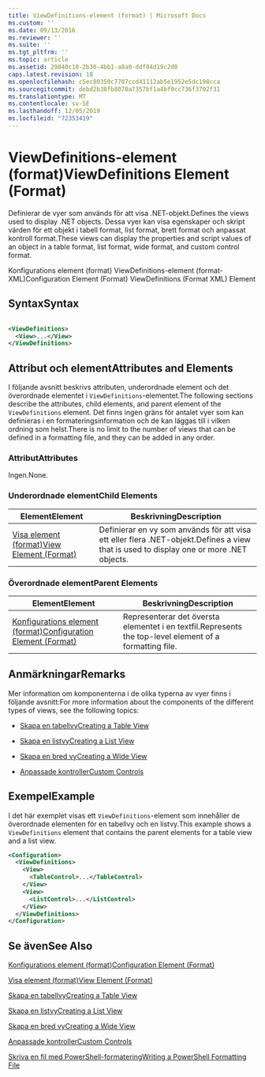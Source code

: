 ```yaml
---
title: ViewDefinitions-element (format) | Microsoft Docs
ms.custom: ''
ms.date: 09/13/2016
ms.reviewer: ''
ms.suite: ''
ms.tgt_pltfrm: ''
ms.topic: article
ms.assetid: 29840c10-2b30-4bb1-a8a0-ddf84d19c2d0
caps.latest.revision: 18
ms.openlocfilehash: c5ec80350c7707ccd41112ab5e1952e5dc198cca
ms.sourcegitcommit: debd2b38fb8070a7357bf1a4bf9cc736f3702f31
ms.translationtype: MT
ms.contentlocale: sv-SE
ms.lasthandoff: 12/05/2019
ms.locfileid: "72353419"
---
```

# <a name="viewdefinitions-element-format"></a><span data-ttu-id="ef514-102">ViewDefinitions-element (format)</span><span class="sxs-lookup"><span data-stu-id="ef514-102">ViewDefinitions Element (Format)</span></span>

<span data-ttu-id="ef514-103">Definierar de vyer som används för att visa .NET-objekt.</span><span class="sxs-lookup"><span data-stu-id="ef514-103">Defines the views used to display .NET objects.</span></span> <span data-ttu-id="ef514-104">Dessa vyer kan visa egenskaper och skript värden för ett objekt i tabell format, list format, brett format och anpassat kontroll format.</span><span class="sxs-lookup"><span data-stu-id="ef514-104">These views can display the properties and script values of an object  in a table format, list format, wide format, and custom control format.</span></span>

<span data-ttu-id="ef514-105">Konfigurations element (format) ViewDefinitions-element (format-XML)</span><span class="sxs-lookup"><span data-stu-id="ef514-105">Configuration Element (Format) ViewDefinitions (Format XML) Element</span></span>

## <a name="syntax"></a><span data-ttu-id="ef514-106">Syntax</span><span class="sxs-lookup"><span data-stu-id="ef514-106">Syntax</span></span>

```xml

<ViewDefinitions>
  <View>...</View>
</ViewDefinitions>
```

## <a name="attributes-and-elements"></a><span data-ttu-id="ef514-107">Attribut och element</span><span class="sxs-lookup"><span data-stu-id="ef514-107">Attributes and Elements</span></span>

<span data-ttu-id="ef514-108">I följande avsnitt beskrivs attributen, underordnade element och det överordnade elementet i `ViewDefinitions`-elementet.</span><span class="sxs-lookup"><span data-stu-id="ef514-108">The following sections describe the attributes, child elements, and parent element of the `ViewDefinitions` element.</span></span> <span data-ttu-id="ef514-109">Det finns ingen gräns för antalet vyer som kan definieras i en formateringsinformation och de kan läggas till i vilken ordning som helst.</span><span class="sxs-lookup"><span data-stu-id="ef514-109">There is no limit to the number of views that can be defined in a formatting file, and they can be added in any order.</span></span>

### <a name="attributes"></a><span data-ttu-id="ef514-110">Attribut</span><span class="sxs-lookup"><span data-stu-id="ef514-110">Attributes</span></span>

<span data-ttu-id="ef514-111">Ingen.</span><span class="sxs-lookup"><span data-stu-id="ef514-111">None.</span></span>

### <a name="child-elements"></a><span data-ttu-id="ef514-112">Underordnade element</span><span class="sxs-lookup"><span data-stu-id="ef514-112">Child Elements</span></span>

|<span data-ttu-id="ef514-113">Element</span><span class="sxs-lookup"><span data-stu-id="ef514-113">Element</span></span>|<span data-ttu-id="ef514-114">Beskrivning</span><span class="sxs-lookup"><span data-stu-id="ef514-114">Description</span></span>|
|-------------|-----------------|
|[<span data-ttu-id="ef514-115">Visa element (format)</span><span class="sxs-lookup"><span data-stu-id="ef514-115">View Element (Format)</span></span>](./view-element-format.md)|<span data-ttu-id="ef514-116">Definierar en vy som används för att visa ett eller flera .NET-objekt.</span><span class="sxs-lookup"><span data-stu-id="ef514-116">Defines a view that is used to display one or more .NET objects.</span></span>|

### <a name="parent-elements"></a><span data-ttu-id="ef514-117">Överordnade element</span><span class="sxs-lookup"><span data-stu-id="ef514-117">Parent Elements</span></span>

|<span data-ttu-id="ef514-118">Element</span><span class="sxs-lookup"><span data-stu-id="ef514-118">Element</span></span>|<span data-ttu-id="ef514-119">Beskrivning</span><span class="sxs-lookup"><span data-stu-id="ef514-119">Description</span></span>|
|-------------|-----------------|
|[<span data-ttu-id="ef514-120">Konfigurations element (format)</span><span class="sxs-lookup"><span data-stu-id="ef514-120">Configuration Element (Format)</span></span>](./configuration-element-format.md)|<span data-ttu-id="ef514-121">Representerar det översta elementet i en textfil.</span><span class="sxs-lookup"><span data-stu-id="ef514-121">Represents the top-level element of a formatting file.</span></span>|

## <a name="remarks"></a><span data-ttu-id="ef514-122">Anmärkningar</span><span class="sxs-lookup"><span data-stu-id="ef514-122">Remarks</span></span>

<span data-ttu-id="ef514-123">Mer information om komponenterna i de olika typerna av vyer finns i följande avsnitt:</span><span class="sxs-lookup"><span data-stu-id="ef514-123">For more information about the components of the different types of views, see the following topics:</span></span>

- [<span data-ttu-id="ef514-124">Skapa en tabellvy</span><span class="sxs-lookup"><span data-stu-id="ef514-124">Creating a Table View</span></span>](./creating-a-table-view.md)

- [<span data-ttu-id="ef514-125">Skapa en listvy</span><span class="sxs-lookup"><span data-stu-id="ef514-125">Creating a List View</span></span>](./creating-a-list-view.md)

- [<span data-ttu-id="ef514-126">Skapa en bred vy</span><span class="sxs-lookup"><span data-stu-id="ef514-126">Creating a Wide View</span></span>](./creating-a-wide-view.md)

- [<span data-ttu-id="ef514-127">Anpassade kontroller</span><span class="sxs-lookup"><span data-stu-id="ef514-127">Custom Controls</span></span>](./creating-custom-controls.md)

## <a name="example"></a><span data-ttu-id="ef514-128">Exempel</span><span class="sxs-lookup"><span data-stu-id="ef514-128">Example</span></span>

<span data-ttu-id="ef514-129">I det här exemplet visas ett `ViewDefinitions`-element som innehåller de överordnade elementen för en tabellvy och en listvy.</span><span class="sxs-lookup"><span data-stu-id="ef514-129">This example shows a `ViewDefinitions` element that contains the parent elements for a table view and a list view.</span></span>

```xml
<Configuration>
  <ViewDefinitions>
    <View>
      <TableControl>...</TableControl>
    </View>
    <View>
      <ListControl>...</ListControl>
    </View>
  </ViewDefinitions>
</Configuration>
```

## <a name="see-also"></a><span data-ttu-id="ef514-130">Se även</span><span class="sxs-lookup"><span data-stu-id="ef514-130">See Also</span></span>

[<span data-ttu-id="ef514-131">Konfigurations element (format)</span><span class="sxs-lookup"><span data-stu-id="ef514-131">Configuration Element (Format)</span></span>](./configuration-element-format.md)

[<span data-ttu-id="ef514-132">Visa element (format)</span><span class="sxs-lookup"><span data-stu-id="ef514-132">View Element (Format)</span></span>](./view-element-format.md)

[<span data-ttu-id="ef514-133">Skapa en tabellvy</span><span class="sxs-lookup"><span data-stu-id="ef514-133">Creating a Table View</span></span>](./creating-a-table-view.md)

[<span data-ttu-id="ef514-134">Skapa en listvy</span><span class="sxs-lookup"><span data-stu-id="ef514-134">Creating a List View</span></span>](./creating-a-list-view.md)

[<span data-ttu-id="ef514-135">Skapa en bred vy</span><span class="sxs-lookup"><span data-stu-id="ef514-135">Creating a Wide View</span></span>](./creating-a-wide-view.md)

[<span data-ttu-id="ef514-136">Anpassade kontroller</span><span class="sxs-lookup"><span data-stu-id="ef514-136">Custom Controls</span></span>](./creating-custom-controls.md)

[<span data-ttu-id="ef514-137">Skriva en fil med PowerShell-formatering</span><span class="sxs-lookup"><span data-stu-id="ef514-137">Writing a PowerShell Formatting File</span></span>](./writing-a-powershell-formatting-file.md)
